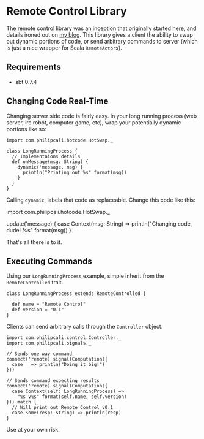 # Remote Control Library

The remote control library was an inception that originally started [here],
and details ironed out on [my blog]. This library gives a client the ability
to swap out dynamic portions of code, or send arbitrary commands to server
(which is just a nice wrapper for Scala `RemoteActor`s).


## Requirements

  * sbt 0.7.4

## Changing Code Real-Time

Changing server side code is fairly easy. In your long running process (web server,
irc robot, computer game, etc), wrap your potentially dynamic portions like so:

    import com.philipcali.hotcode.HotSwap._

    class LongRunningProcess {
      // Implementaions details
      def onMessage(msg: String) {
        dynamic('message, msg) {
          println("Printing out %s" format(msg))
        }
      }
    }

Calling `dynamic`, labels that code as replaceable. Change this code like this:

import com.philipcali.hotcode.HotSwap._

update('message) {
  case Context(msg: String) =>
    println("Changing code, dude! %s" format(msg))
}

That's all there is to it.

## Executing Commands

Using our `LongRunningProcess` example, simple inherit from the `RemoteControlled` trait.

    class LongRunningProcess extends RemoteControlled {
      ...
      def name = "Remote Control"
      def version = "0.1"
    }

Clients can send arbitrary calls through the `Controller` object.

    import com.philipcali.control.Controller._
    import com.philipcali.signals._

    // Sends one way command
    connect('remote) signal(Computation({
      case _ => println("Doing it big!")
    }))

    // Sends command expecting results
    connect('remote) signal(Computation({
      case Context(self: LongRunningProcess) =>
        "%s v%s" format(self.name, self.version)
    })) match {
      // Will print out Remote Control v0.1 
      case Some(resp: String) => println(resp)
    }

Use at your own risk.

[my blog]: http://philcalicode.blogspot.com/2011/01/remote-control-v01-alpha.html
[here]: http://yarivsblog.blogspot.com/2008/05/erlang-vs-scala.html
